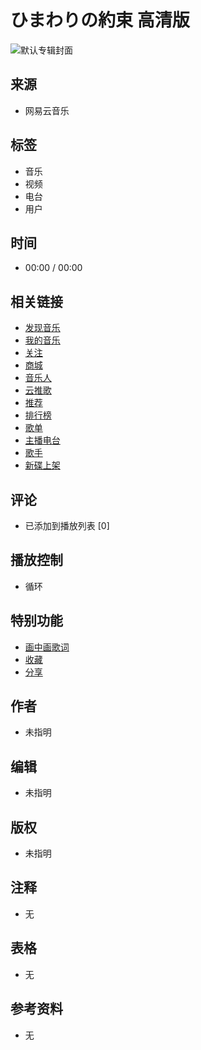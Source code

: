 # ひまわりの約束 高清版

![默认专辑封面](http://s4.music.126.net/style/web2/img/default/default_album.jpg)

## 来源
- 网易云音乐

## 标签
- 音乐
- 视频
- 电台
- 用户

## 时间
- 00:00 / 00:00

## 相关链接
- [发现音乐](/#)
- [我的音乐](/my/)
- [关注](/friend)
- [商城](/store/product)
- [音乐人](/musician/artist)
- [云推歌](https://music.163.com/st/ad-song)
- [推荐](/discover)
- [排行榜](/discover/toplist)
- [歌单](/discover/playlist)
- [主播电台](/discover/djradio)
- [歌手](/discover/artist)
- [新碟上架](/discover/album)

## 评论
- 已添加到播放列表 [0]

## 播放控制
- 循环

## 特别功能
- [画中画歌词](javascript:; "画中画歌词") 
- [收藏](javascript:; "收藏") 
- [分享](javascript:; "分享") 

## 作者
- 未指明

## 编辑
- 未指明

## 版权
- 未指明

## 注释
- 无

## 表格
- 无

## 参考资料
- 无